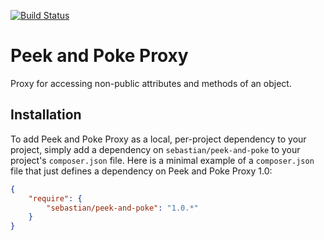 [![Build Status](https://travis-ci.org/sebastianbergmann/peek-and-poke.svg?branch=master)](https://travis-ci.org/sebastianbergmann/peek-and-poke)

# Peek and Poke Proxy

Proxy for accessing non-public attributes and methods of an object.

## Installation

To add Peek and Poke Proxy as a local, per-project dependency to your project, simply add a dependency on `sebastian/peek-and-poke` to your project's `composer.json` file. Here is a minimal example of a `composer.json` file that just defines a dependency on Peek and Poke Proxy 1.0:

```JSON
{
    "require": {
        "sebastian/peek-and-poke": "1.0.*"
    }
}
```

